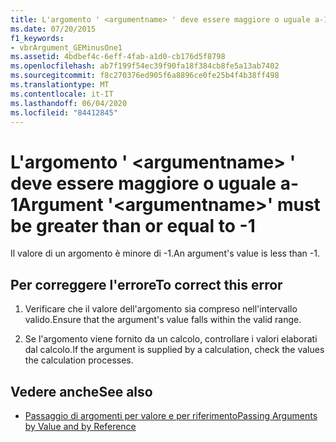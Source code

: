 ```yaml
---
title: L'argomento ' <argumentname> ' deve essere maggiore o uguale a-1
ms.date: 07/20/2015
f1_keywords:
- vbrArgument_GEMinusOne1
ms.assetid: 4bdbef4c-6eff-4fab-a1d0-cb176d5f8798
ms.openlocfilehash: ab7f199f54ec39f90fa18f384cb8fe5a13ab7402
ms.sourcegitcommit: f8c270376ed905f6a8896ce0fe25b4f4b38ff498
ms.translationtype: MT
ms.contentlocale: it-IT
ms.lasthandoff: 06/04/2020
ms.locfileid: "84412845"
---
```

# <a name="argument-argumentname-must-be-greater-than-or-equal-to--1"></a><span data-ttu-id="4aeae-102">L'argomento ' \<argumentname> ' deve essere maggiore o uguale a-1</span><span class="sxs-lookup"><span data-stu-id="4aeae-102">Argument '\<argumentname>' must be greater than or equal to -1</span></span>
<span data-ttu-id="4aeae-103">Il valore di un argomento è minore di -1.</span><span class="sxs-lookup"><span data-stu-id="4aeae-103">An argument's value is less than -1.</span></span>  
  
## <a name="to-correct-this-error"></a><span data-ttu-id="4aeae-104">Per correggere l'errore</span><span class="sxs-lookup"><span data-stu-id="4aeae-104">To correct this error</span></span>  
  
1. <span data-ttu-id="4aeae-105">Verificare che il valore dell'argomento sia compreso nell'intervallo valido.</span><span class="sxs-lookup"><span data-stu-id="4aeae-105">Ensure that the argument's value falls within the valid range.</span></span>  
  
2. <span data-ttu-id="4aeae-106">Se l'argomento viene fornito da un calcolo, controllare i valori elaborati dal calcolo.</span><span class="sxs-lookup"><span data-stu-id="4aeae-106">If the argument is supplied by a calculation, check the values the calculation processes.</span></span>  
  
## <a name="see-also"></a><span data-ttu-id="4aeae-107">Vedere anche</span><span class="sxs-lookup"><span data-stu-id="4aeae-107">See also</span></span>

- [<span data-ttu-id="4aeae-108">Passaggio di argomenti per valore e per riferimento</span><span class="sxs-lookup"><span data-stu-id="4aeae-108">Passing Arguments by Value and by Reference</span></span>](../programming-guide/language-features/procedures/passing-arguments-by-value-and-by-reference.md)

